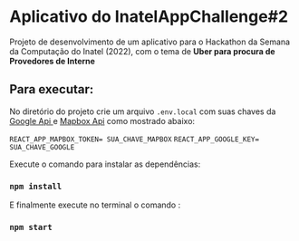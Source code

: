 # Aplicativo do InatelAppChallenge#2

Projeto de desenvolvimento de um aplicativo para o Hackathon da Semana da Computação do Inatel (2022), com o tema de **Uber para procura de Provedores de Interne**



## Para executar:

No diretório do projeto crie um arquivo `.env.local` com suas chaves da [Google Api ](https://developers.google.com/maps/documentation/javascript/get-api-key) e [Mapbox Api](https://docs.mapbox.com/help/getting-started/access-tokens/) como mostrado abaixo:

`REACT_APP_MAPBOX_TOKEN= SUA_CHAVE_MAPBOX`
`REACT_APP_GOOGLE_KEY= SUA_CHAVE_GOOGLE`

Execute o comando para instalar as dependências:
### `npm install`

E finalmente execute no terminal o comando :
### `npm start`

